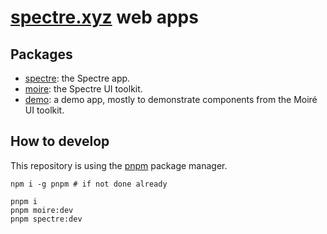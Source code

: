 # [spectre.xyz](https://spectre.xyz/) web apps

## Packages

- [spectre](./pkg/spectre): the Spectre app.
- [moire](./pkg/moire): the Spectre UI toolkit.
- [demo](./pkg/demo): a demo app, mostly to demonstrate components from the Moiré UI toolkit.

## How to develop

This repository is using the [pnpm](https://pnpm.io/) package manager.

```
npm i -g pnpm # if not done already

pnpm i
pnpm moire:dev
pnpm spectre:dev
```
